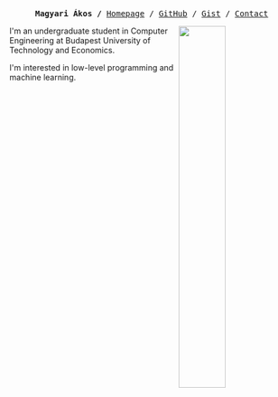 <p><pre align="center">
<strong>Magyari Ákos /</strong> <a href="https://magyariakos.hu">Homepage</a> / <a href="https://github.com/akosmagyari">GitHub</a> / <a href="https://gist.github.com/akosmagyari">Gist</a> / <a href="https://magyariakos.hu/contact">Contact</a></pre></p>

<img src="gothub-metrics.svg" align="right" width="40.5%"></img>

I'm an undergraduate student in Computer Engineering at Budapest University of Technology and Economics.

I'm interested in low-level programming and machine learning.<br/>
